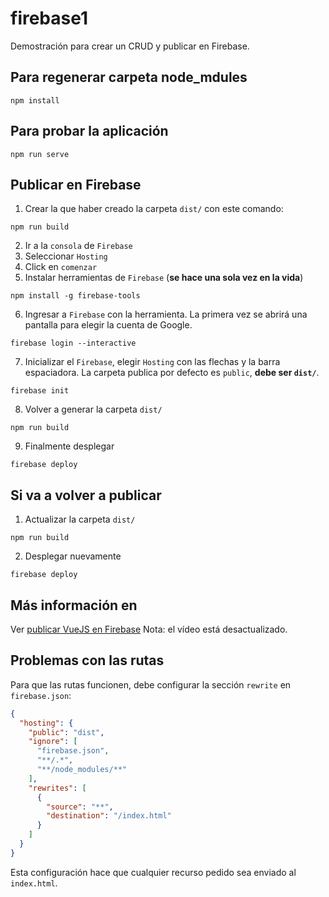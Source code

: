 # firebase1

Demostración para crear un CRUD y publicar en Firebase.

## Para regenerar carpeta node_mdules
```
npm install
```

## Para probar la aplicación
```
npm run serve
```
## Publicar en Firebase

1) Crear la que haber creado la carpeta ```dist/```
con este comando:
```
npm run build
```
2) Ir a la ```consola``` de ```Firebase```
3) Seleccionar ```Hosting```
4) Click en ```comenzar```
5) Instalar herramientas de ```Firebase``` (**se hace una sola vez en la vida**)
```
npm install -g firebase-tools
```
6) Ingresar a ```Firebase``` con la herramienta. La primera vez se abrirá una pantalla para elegir la cuenta de Google.
```
firebase login --interactive
```
7) Inicializar el ```Firebase```, elegir ```Hosting``` con las flechas y la barra espaciadora. La carpeta publica por defecto es ```public```, **debe ser ```dist/```**.
```
firebase init
```
8) Volver a generar la carpeta ```dist/```
```
npm run build
```
9) Finalmente desplegar
```
firebase deploy
```
## Si va a volver a publicar
1) Actualizar la carpeta ```dist/```
```
npm run build
```
2) Desplegar nuevamente
```
firebase deploy
```

## Más información en
Ver [publicar VueJS en Firebase](https://www.youtube.com/watch?v=UkkKbVRN548)
Nota: el vídeo está desactualizado.

## Problemas con las rutas
Para que las rutas funcionen, debe configurar la sección ```rewrite``` en ```firebase.json```:
```json
{
  "hosting": {
    "public": "dist",
    "ignore": [
      "firebase.json",
      "**/.*",
      "**/node_modules/**"
    ],
    "rewrites": [
      {
        "source": "**",
        "destination": "/index.html"
      }
    ]
  }
}
```
Esta configuración hace que cualquier recurso pedido sea enviado al ```index.html```.